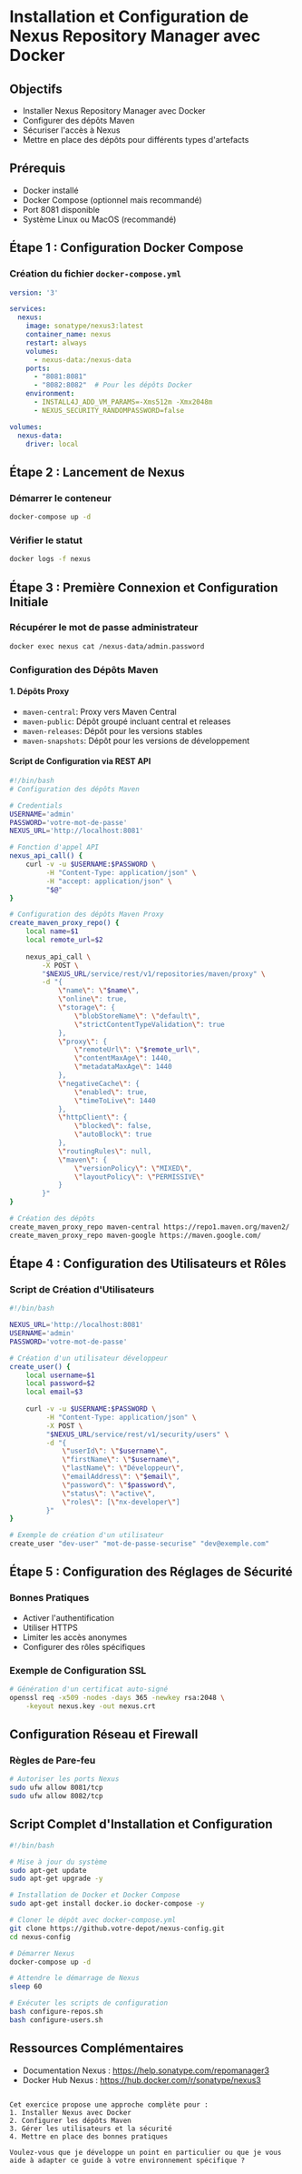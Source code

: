 # Installation et Configuration de Nexus Repository Manager avec Docker

## Objectifs
- Installer Nexus Repository Manager avec Docker
- Configurer des dépôts Maven
- Sécuriser l'accès à Nexus
- Mettre en place des dépôts pour différents types d'artefacts

## Prérequis
- Docker installé
- Docker Compose (optionnel mais recommandé)
- Port 8081 disponible
- Système Linux ou MacOS (recommandé)

## Étape 1 : Configuration Docker Compose

### Création du fichier `docker-compose.yml`
```yaml
version: '3'

services:
  nexus:
    image: sonatype/nexus3:latest
    container_name: nexus
    restart: always
    volumes:
      - nexus-data:/nexus-data
    ports:
      - "8081:8081"
      - "8082:8082"  # Pour les dépôts Docker
    environment:
      - INSTALL4J_ADD_VM_PARAMS=-Xms512m -Xmx2048m 
      - NEXUS_SECURITY_RANDOMPASSWORD=false

volumes:
  nexus-data:
    driver: local
```

## Étape 2 : Lancement de Nexus

### Démarrer le conteneur
```bash
docker-compose up -d
```

### Vérifier le statut
```bash
docker logs -f nexus
```

## Étape 3 : Première Connexion et Configuration Initiale

### Récupérer le mot de passe administrateur
```bash
docker exec nexus cat /nexus-data/admin.password
```

### Configuration des Dépôts Maven

#### 1. Dépôts Proxy
- `maven-central`: Proxy vers Maven Central
- `maven-public`: Dépôt groupé incluant central et releases
- `maven-releases`: Dépôt pour les versions stables
- `maven-snapshots`: Dépôt pour les versions de développement

#### Script de Configuration via REST API
```bash
#!/bin/bash
# Configuration des dépôts Maven

# Credentials
USERNAME='admin'
PASSWORD='votre-mot-de-passe'
NEXUS_URL='http://localhost:8081'

# Fonction d'appel API
nexus_api_call() {
    curl -v -u $USERNAME:$PASSWORD \
         -H "Content-Type: application/json" \
         -H "accept: application/json" \
         "$@"
}

# Configuration des dépôts Maven Proxy
create_maven_proxy_repo() {
    local name=$1
    local remote_url=$2
    
    nexus_api_call \
        -X POST \
        "$NEXUS_URL/service/rest/v1/repositories/maven/proxy" \
        -d "{
            \"name\": \"$name\",
            \"online\": true,
            \"storage\": {
                \"blobStoreName\": \"default\",
                \"strictContentTypeValidation\": true
            },
            \"proxy\": {
                \"remoteUrl\": \"$remote_url\",
                \"contentMaxAge\": 1440,
                \"metadataMaxAge\": 1440
            },
            \"negativeCache\": {
                \"enabled\": true,
                \"timeToLive\": 1440
            },
            \"httpClient\": {
                \"blocked\": false,
                \"autoBlock\": true
            },
            \"routingRules\": null,
            \"maven\": {
                \"versionPolicy\": \"MIXED\",
                \"layoutPolicy\": \"PERMISSIVE\"
            }
        }"
}

# Création des dépôts
create_maven_proxy_repo maven-central https://repo1.maven.org/maven2/
create_maven_proxy_repo maven-google https://maven.google.com/
```

## Étape 4 : Configuration des Utilisateurs et Rôles

### Script de Création d'Utilisateurs
```bash
#!/bin/bash

NEXUS_URL='http://localhost:8081'
USERNAME='admin'
PASSWORD='votre-mot-de-passe'

# Création d'un utilisateur développeur
create_user() {
    local username=$1
    local password=$2
    local email=$3
    
    curl -v -u $USERNAME:$PASSWORD \
         -H "Content-Type: application/json" \
         -X POST \
         "$NEXUS_URL/service/rest/v1/security/users" \
         -d "{
             \"userId\": \"$username\",
             \"firstName\": \"$username\",
             \"lastName\": \"Développeur\",
             \"emailAddress\": \"$email\",
             \"password\": \"$password\",
             \"status\": \"active\",
             \"roles\": [\"nx-developer\"]
         }"
}

# Exemple de création d'un utilisateur
create_user "dev-user" "mot-de-passe-securise" "dev@exemple.com"
```

## Étape 5 : Configuration des Réglages de Sécurité

### Bonnes Pratiques
- Activer l'authentification
- Utiliser HTTPS
- Limiter les accès anonymes
- Configurer des rôles spécifiques

### Exemple de Configuration SSL
```bash
# Génération d'un certificat auto-signé
openssl req -x509 -nodes -days 365 -newkey rsa:2048 \
    -keyout nexus.key -out nexus.crt
```

## Configuration Réseau et Firewall

### Règles de Pare-feu
```bash
# Autoriser les ports Nexus
sudo ufw allow 8081/tcp
sudo ufw allow 8082/tcp
```

## Script Complet d'Installation et Configuration

```bash
#!/bin/bash

# Mise à jour du système
sudo apt-get update
sudo apt-get upgrade -y

# Installation de Docker et Docker Compose
sudo apt-get install docker.io docker-compose -y

# Cloner le dépôt avec docker-compose.yml
git clone https://github.votre-depot/nexus-config.git
cd nexus-config

# Démarrer Nexus
docker-compose up -d

# Attendre le démarrage de Nexus
sleep 60

# Exécuter les scripts de configuration
bash configure-repos.sh
bash configure-users.sh
```

## Ressources Complémentaires
- Documentation Nexus : https://help.sonatype.com/repomanager3
- Docker Hub Nexus : https://hub.docker.com/r/sonatype/nexus3
```

Cet exercice propose une approche complète pour :
1. Installer Nexus avec Docker
2. Configurer les dépôts Maven
3. Gérer les utilisateurs et la sécurité
4. Mettre en place des bonnes pratiques

Voulez-vous que je développe un point en particulier ou que je vous aide à adapter ce guide à votre environnement spécifique ?